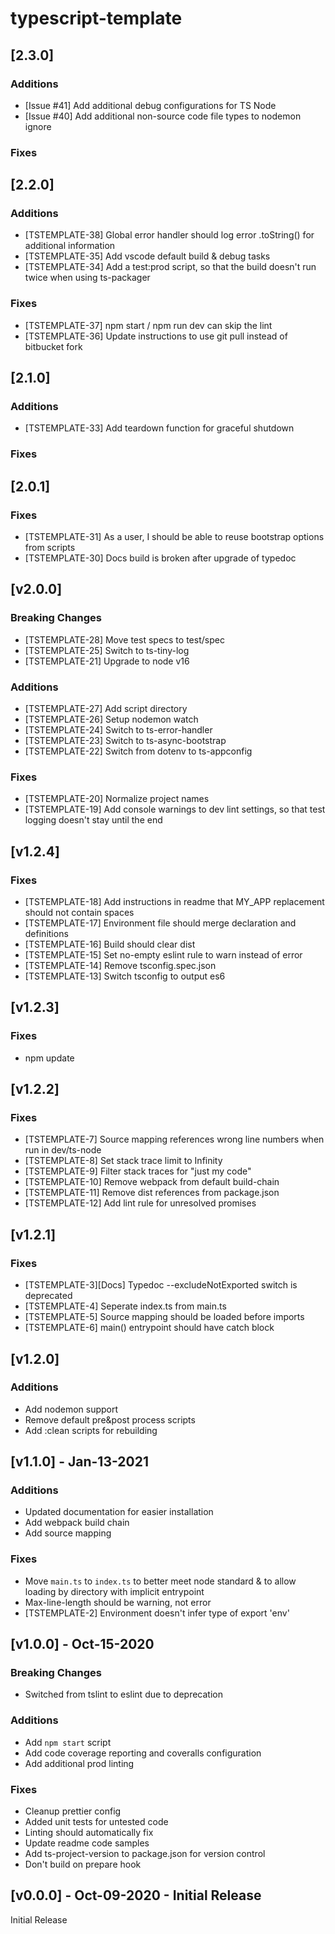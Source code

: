 # typescript-template

## [2.3.0]

### Additions
- [Issue #41] Add additional debug configurations for TS Node
- [Issue #40] Add additional non-source code file types to nodemon ignore

### Fixes

## [2.2.0]

### Additions
- [TSTEMPLATE-38] Global error handler should log error .toString() for additional information
- [TSTEMPLATE-35] Add vscode default build & debug tasks
- [TSTEMPLATE-34] Add a test:prod script, so that the build doesn't run twice when using ts-packager

### Fixes
- [TSTEMPLATE-37] npm start / npm run dev can skip the lint
- [TSTEMPLATE-36] Update instructions to use git pull instead of bitbucket fork

## [2.1.0]

### Additions
- [TSTEMPLATE-33] Add teardown function for graceful shutdown

### Fixes

## [2.0.1]

### Fixes
- [TSTEMPLATE-31] As a user, I should be able to reuse bootstrap options from scripts
- [TSTEMPLATE-30] Docs build is broken after upgrade of typedoc

## [v2.0.0]

### Breaking Changes
- [TSTEMPLATE-28] Move test specs to test/spec
- [TSTEMPLATE-25] Switch to ts-tiny-log
- [TSTEMPLATE-21] Upgrade to node v16

### Additions
- [TSTEMPLATE-27] Add script directory
- [TSTEMPLATE-26] Setup nodemon watch
- [TSTEMPLATE-24] Switch to ts-error-handler
- [TSTEMPLATE-23] Switch to ts-async-bootstrap
- [TSTEMPLATE-22] Switch from dotenv to ts-appconfig

### Fixes
- [TSTEMPLATE-20] Normalize project names
- [TSTEMPLATE-19] Add console warnings to dev lint settings, so that test logging doesn't stay until the end

## [v1.2.4]

### Fixes
- [TSTEMPLATE-18] Add instructions in readme that MY_APP replacement should not contain spaces
- [TSTEMPLATE-17] Environment file should merge declaration and definitions
- [TSTEMPLATE-16] Build should clear dist
- [TSTEMPLATE-15] Set no-empty eslint rule to warn instead of error
- [TSTEMPLATE-14] Remove tsconfig.spec.json
- [TSTEMPLATE-13] Switch tsconfig to output es6

## [v1.2.3]

### Fixes
- npm update

## [v1.2.2]

### Fixes
- [TSTEMPLATE-7] Source mapping references wrong line numbers when run in dev/ts-node
- [TSTEMPLATE-8] Set stack trace limit to Infinity
- [TSTEMPLATE-9] Filter stack traces for "just my code"
- [TSTEMPLATE-10] Remove webpack from default build-chain
- [TSTEMPLATE-11] Remove dist references from package.json
- [TSTEMPLATE-12] Add lint rule for unresolved promises

## [v1.2.1]

### Fixes
- [TSTEMPLATE-3][Docs] Typedoc --excludeNotExported switch is deprecated
- [TSTEMPLATE-4] Seperate index.ts from main.ts
- [TSTEMPLATE-5] Source mapping should be loaded before imports
- [TSTEMPLATE-6] main() entrypoint should have catch block

## [v1.2.0]

### Additions

- Add nodemon support
- Remove default pre&post process scripts
- Add :clean scripts for rebuilding

## [v1.1.0] - Jan-13-2021

### Additions

- Updated documentation for easier installation
- Add webpack build chain
- Add source mapping

### Fixes

- Move `main.ts` to `index.ts` to better meet node standard & to allow loading by directory with implicit entrypoint
- Max-line-length should be warning, not error
- [TSTEMPLATE-2] Environment doesn't infer type of export 'env'

## [v1.0.0] - Oct-15-2020

### Breaking Changes

- Switched from tslint to eslint due to deprecation

### Additions

- Add `npm start` script
- Add code coverage reporting and coveralls configuration
- Add additional prod linting

### Fixes

- Cleanup prettier config
- Added unit tests for untested code
- Linting should automatically fix
- Update readme code samples
- Add ts-project-version to package.json for version control
- Don't build on prepare hook

## [v0.0.0] - Oct-09-2020 - Initial Release

Initial Release
